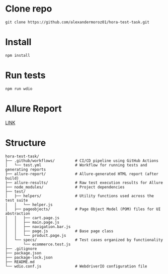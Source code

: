 # Clone repo
    git clone https://github.com/alexandermoroz01/hora-test-task.git

# Install
    npm install

# Run tests
    npm run wdio

# Allure Report
[LINK](https://alexandermoroz01.github.io/hora-allure/allure/)

# Structure

    hora-test-task/
    ├── .github/workflows/         # CI/CD pipeline using GitHub Actions
    │   └── test.yml               # Workflow for running tests and generating reports
    ├── allure-report/             # Allure-generated HTML report (after build)
    ├── allure-results/            # Raw test execution results for Allure
    ├── node_modules/              # Project dependencies
    ├── test/
    │   ├── helpers/               # Utility functions used across the test suite
    │   │   └── helper.js
    │   ├── pageobjects/           # Page Object Model (POM) files for UI abstraction
    │   │   ├── cart.page.js
    │   │   ├── main.page.js
    │   │   ├── navigation.bar.js
    │   │   ├── page.js            # Base page class
    │   │   └── product.page.js
    │   └── specs/                 # Test cases organized by functionality
    │       └── ecommerce.test.js
    ├── .gitignore
    ├── package.json
    ├── package-lock.json
    ├── README.md
    └── wdio.conf.js               # WebdriverIO configuration file

